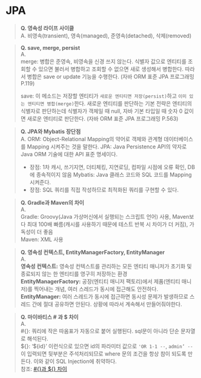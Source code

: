 # JPA
> **Q. 영속성 라이프 사이클**   
> A. 비영속(transient), 영속(managed), 준영속(detached), 삭제(removed)

> **Q. save, merge, persist**   
> A.  
> merge: 병합은 준영속, 비영속을 신경 쓰지 않는다. 식별자 값으로 엔티티를 조회할 수 있으면 불러서 병합하고 조회할 수 없으면 새로 생성해서 병합한다. 따라서 병합은 save or update 기능을 수행한다. (자바 ORM 표준 JPA 프로그래밍 P.119)
>
> save: 이 메소드는 저장할 엔티티가 `새로운 엔티티면 저장(persist)`하고 `이미 있는 엔티티면 병합(merge)`한다. 새로운 엔티티를 판단하는 기본 전략은 엔티티의 식별자로 판단하는데 식별자가 객체일 때 null, 자바 기본 타입일 때 숫자 0 값이면 새로운 엔티티로 판단한다. (자바 ORM 표준 JPA 프로그래밍 P.563)

> **Q. JPA와 Mybatis 장단점**   
> A.
> ORM: Object-Relational Mapping의 약어로 객체와 관계형 데이터베이스를 Mapping 시켜주는 것을 말한다. 
> JPA: Java Persistence API의 약자로 Java ORM 기술에 대한 API 표준 명세이다.
> - 장점: 1차 캐시, 쓰기지연, 더티체킹, 지연로딩, 컴파일 시점에 오류 확인, DB에 종속적이지 않음
> Mybatis: Java 클래스 코드와 SQL 코드를 Mapping 시켜준다.
> - 장점: SQL 쿼리를 직접 작성하므로 최적화된 쿼리를 구현할 수 있다.

> **Q. Gradle과 Maven의 차이**   
> A.   
> Gradle: Groovy(Java 가상머신에서 실행되는 스크립트 언어) 사용, Maven보다 최대 100배 빠름(캐시를 사용하기 때문에 테스트 반복 시 차이가 더 커짐), 가독성이 더 좋음   
> Maven: XML 사용

> **Q. 영속성 컨텍스트, EntityManagerFactory, EntityManager**   
> A.   
> **영속성 컨텍스트:** 영속성 컨텍스트를 관리하는 모든 엔티티 매니저가 초기화 및 종료되지 않는 한 엔티티를 영구히 저장하는 환경   
> **EntityManagerFactory:** 공장(엔티티 매니저 팩토리)에서 제품(엔티티 매니저)를 찍어내는 개념, 여러 스레드가 동시에 접근해도 안전하다.   
> **EntityManager:** 여러 스레드가 동시에 접근하면 동시성 문제가 발생하므로 스레드 간에 절대 공유하면 안된다. 상황에 따라서 계속해서 만들어줘야한다.

> **Q. 마이바티스 # 과 $ 차이**   
> A.   
> #{}: 쿼리에 작은 따옴표가 자동으로 붙어 실행된다. sql문이 아니라 단순 문자열로 해석된다.   
> \${}: ‘${id}’ 이런식으로 있으면 id의 파라미터 값으로 `'OR 1-1 --`, `admin’ --` 이 입력되면 뒷부분은 주석처리되므로 where 문의 조건을 항상 참이 되도록 만든다. 이와 같이 SQL Injection에 취약하다.   
> 참조: [#{}과 ${} 차이](https://madplay.github.io/post/difference-between-dollar-sign-and-sharp-sign-in-mybatis)
